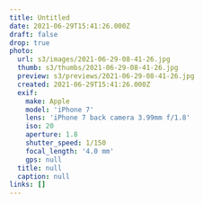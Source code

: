 ```yaml
---
title: Untitled
date: 2021-06-29T15:41:26.000Z
draft: false
drop: true
photo:
  url: s3/images/2021-06-29-08-41-26.jpg
  thumb: s3/thumbs/2021-06-29-08-41-26.jpg
  preview: s3/previews/2021-06-29-08-41-26.jpg
  created: 2021-06-29T15:41:26.000Z
  exif:
    make: Apple
    model: 'iPhone 7'
    lens: 'iPhone 7 back camera 3.99mm f/1.8'
    iso: 20
    aperture: 1.8
    shutter_speed: 1/150
    focal_length: '4.0 mm'
    gps: null
  title: null
  caption: null
links: []
---
```

